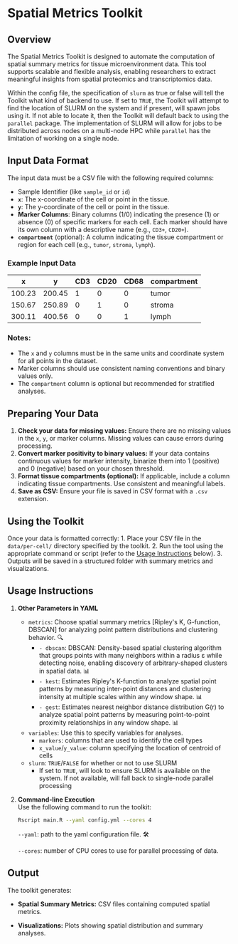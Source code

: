 # Spatial Metrics Toolkit

## Overview

The Spatial Metrics Toolkit is designed to automate the computation of spatial summary metrics for tissue microenvironment data. This tool supports scalable and flexible analysis, enabling researchers to extract meaningful insights from spatial proteomics and transcriptomics data.

Within the config file, the specification of `slurm` as true or false will tell the Toolkit what kind of backend to use. If set to `TRUE`, the Toolkit will attempt to find the location of SLURM on the system and if present, will spawn jobs using it. If not able to locate it, then the Toolkit will default back to using the `parallel` package. The implementation of SLURM will allow for jobs to be distributed across nodes on a multi-node HPC while `parallel` has the limitation of working on a single node.

## Input Data Format

The input data must be a CSV file with the following required columns:

-   Sample Identifier (like `sample_id` or `id`)
-   **`x`**: The x-coordinate of the cell or point in the tissue.
-   **`y`**: The y-coordinate of the cell or point in the tissue.
-   **Marker Columns**: Binary columns (1/0) indicating the presence (1) or absence (0) of specific markers for each cell. Each marker should have its own column with a descriptive name (e.g., `CD3+`, `CD20+`).
-   **`compartment`** (optional): A column indicating the tissue compartment or region for each cell (e.g., `tumor`, `stroma`, `lymph`).

### Example Input Data

| x      | y      | CD3 | CD20 | CD68 | compartment |
|--------|--------|-----|------|------|-------------|
| 100.23 | 200.45 | 1   | 0    | 0    | tumor       |
| 150.67 | 250.89 | 0   | 1    | 0    | stroma      |
| 300.11 | 400.56 | 0   | 0    | 1    | lymph       |

### Notes:

-   The `x` and `y` columns must be in the same units and coordinate system for all points in the dataset.
-   Marker columns should use consistent naming conventions and binary values only.
-   The `compartment` column is optional but recommended for stratified analyses.

## Preparing Your Data

1.  **Check your data for missing values:** Ensure there are no missing values in the `x`, `y`, or marker columns. Missing values can cause errors during processing.
2.  **Convert marker positivity to binary values:** If your data contains continuous values for marker intensity, binarize them into 1 (positive) and 0 (negative) based on your chosen threshold.
3.  **Format tissue compartments (optional):** If applicable, include a column indicating tissue compartments. Use consistent and meaningful labels.
4.  **Save as CSV:** Ensure your file is saved in CSV format with a `.csv` extension.

## Using the Toolkit

Once your data is formatted correctly: 1. Place your CSV file in the `data/per-cell/` directory specified by the toolkit. 2. Run the tool using the appropriate command or script (refer to the [Usage Instructions](#usage-instructions) below). 3. Outputs will be saved in a structured folder with summary metrics and visualizations.

## Usage Instructions

1.  **Other Parameters in YAML**

    -   `metrics`: Choose spatial summary metrics [Ripley's K, G-function, DBSCAN] for analyzing point pattern distributions and clustering behavior. 🔍
        -   `- dbscan`: DBSCAN: Density-based spatial clustering algorithm that groups points with many neighbors within a radius ε while detecting noise, enabling discovery of arbitrary-shaped clusters in spatial data. 📊
        -   `- kest`: Estimates Ripley's K-function to analyze spatial point patterns by measuring inter-point distances and clustering intensity at multiple scales within any window shape. 📊
        -   `- gest`: Estimates nearest neighbor distance distribution G(r) to analyze spatial point patterns by measuring point-to-point proximity relationships in any window shape. 📊
    -   `variables`: Use this to specify variables for analyses.
        -   `markers`: columns that are used to identify the cell types
        -   `x_value`/`y_value`: column specifying the location of centroid of cells
    -   `slurm`: `TRUE`/`FALSE` for whether or not to use SLURM
        -   If set to `TRUE`, will look to ensure SLURM is available on the system. If not available, will fall back to single-node parallel processing

2.  **Command-line Execution**\
    Use the following command to run the toolkit:

    ``` bash
    Rscript main.R --yaml config.yml --cores 4
    ```

    `--yaml`: path to the yaml configuration file. 🛠️

    `--cores`: number of CPU cores to use for parallel processing of data.

## Output

The toolkit generates:

-   **Spatial Summary Metrics:** CSV files containing computed spatial metrics.

-   **Visualizations:** Plots showing spatial distribution and summary analyses.

